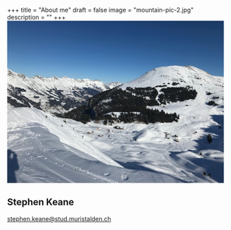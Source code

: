 +++
title = "About me"
draft = false
image = "mountain-pic-2.jpg"
description = ""
+++
![](mountain-pic-2.jpg)

## Stephen Keane

stephen.keane@stud.muristalden.ch